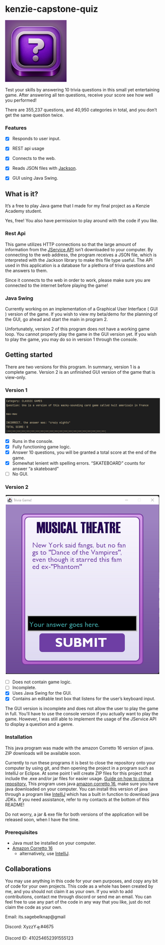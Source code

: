 # kenzie-capstone-quiz

[<img src="trivia-app-icon.png" width="200"/>](image.png)

Test your skills by answering 10 trivia questions in this small yet entertaining game.  After answering all ten questions, receive your score see how well you performed!

There are 355,237 questions, and 40,950 categories in total, and you don’t get the same question twice.

### Features

- [x] Responds to user input.
- [x] REST api usage
- [x] Connects to the web.
- [x] Reads JSON files with [Jackson](https://github.com/FasterXML/jackson/wiki/FAQ).
- [x] GUI using Java Swing.

 

## What is it?

It’s a free to play Java game that I made for my final project as a Kenzie Academy student.

Yes, free! You also have permission to play around with the code if you like. 

### Rest Api

This game utilizes HTTP connections so that the large amount of information from the  [JService API](https://jservice.kenzie.academy/) isn’t downloaded to your computer. By connecting to the web address, the program receives a JSON file, which is interpreted with the Jackson library to make this file type useful. The API used in this application is a database for a plethora of trivia questions and the answers to them.

Since it connects to the web in order to work, please make sure you are connected to the internet before playing the game!

### Java Swing

Currently working on an implementation of a Graphical User Interface ( GUI ) version of the game. If you wish to view my beta/demo for the planning of the GUI, go ahead and start the main in program 2. 

Unfortunately, version 2 of this program does not have a working game loop. You cannot properly play the game in the GUI version yet. If you wish to play the game, you may do so in version 1 through the console.

## Getting started


There are two versions for this program. In summary, version 1 is a complete game. Version 2 is an unfinished GUI version of the game that is view-only. 

### Version 1

<p align="center">
    <img src="console-pic.png" width="900" alt="console-pic.png">
</p>

- [x]  Runs in the console.
- [x]  Fully functioning game logic.
- [x]  Answer 10 questions, you will be granted a total score at the end of the game.
- [x]  Somewhat lenient with spelling errors. “SKATEBOARD” counts for answer “a skateboard”
- [ ]  No GUI.

### Version 2

<p align="center">
    <img src="gui-pic.png" width="500" alt="gui-pic.png">
</p>

- [ ]  Does not contain game logic.
- [ ]  Incomplete.
- [x]  Uses Java Swing for the GUI.
- [x]  Contains an editable text box that listens for the user’s keyboard input.

The GUI version is incomplete and does not allow the user to play the game in full. You'll have to use the console version if you actually want to play the game. However, I was still able to implement the usage of the JService API to display a question and a genre.

### Installation

This java program was made with the amazon Corretto 16 version of java. ZIP downloads will be available soon.

Currently to run these programs it is best to close the repository onto your computer by using git, and then opening the project in a program such as IntelliJ or Eclipse. At some point I will create ZIP files for this project that include the .exe and/or jar files for easier usage. [Guide on how to clone a repository.](https://docs.github.com/en/repositories/creating-and-managing-repositories/cloning-a-repository) This program uses java [amazon corretto 16](https://docs.aws.amazon.com/corretto/latest/corretto-16-ug/downloads-list.html), make sure you have java downloaded on your computer. You can install this version of java through a program like [IntelliJ](https://www.jetbrains.com/idea/) which has a built in function to download java JDKs. If you need assistance, refer to my contacts at the bottom of this README!

Do not worry, a jar & exe  file for both versions of the application will be released soon, when I have the time.

### Prerequisites

- Java must be installed on your computer.
- [Amazon Corretto 16](https://docs.aws.amazon.com/corretto/latest/corretto-16-ug/downloads-list.html)
    - alternatively, use [IntelliJ](https://www.jetbrains.com/idea/).

## Collaborations


You may use anything in this code for your own purposes, and copy any bit of code for your own projects. This code as a whole has been created by me, and you should not claim it as your own. If you wish to add contributions, contact me through discord or send me an email. You can feel free to use any part of the code in any way that you like, just do not claim the code as your own. 

Email: its.sagebelknap@gmail

Discord: XyzzY🛸#4675

Discord ID: 410254652391555123

